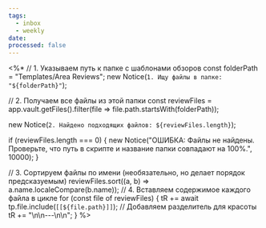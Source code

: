 ```yaml
---
tags:
  - inbox
  - weekly
date:
processed: false
---
```

<%* 
// 1. Указываем путь к папке с шаблонами обзоров 
const folderPath = "Templates/Area Reviews"; 
new Notice(`1. Ищу файлы в папке: "${folderPath}"`);

// 2. Получаем все файлы из этой папки 
const reviewFiles = app.vault.getFiles().filter(file => file.path.startsWith(folderPath));

new Notice(`2. Найдено подходящих файлов: ${reviewFiles.length}`);

if (reviewFiles.length === 0) { 
	new Notice("ОШИБКА: Файлы не найдены. Проверьте, что путь в скрипте и название папки совпадают на 100%.", 10000); 
}

// 3. Сортируем файлы по имени (необязательно, но делает порядок предсказуемым)
reviewFiles.sort((a, b) => a.name.localeCompare(b.name));
// 4. Вставляем содержимое каждого файла в цикле
for (const file of reviewFiles) { 
	tR += await tp.file.include(`[[${file.path}]]`); 
	// Добавляем разделитель для красоты
	tR += "\n\n---\n\n"; 
} 
%>
